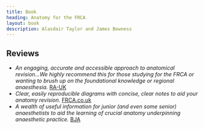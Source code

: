 ```yaml
---
title: Book
heading: Anatomy for the FRCA
layout: book
description: Alasdair Taylor and James Bowness
---
```


## Reviews

- _An engaging, accurate and accessible approach to anatomical revision...We highly recommend this for those studying for the FRCA or wanting to brush up on the foundational knowledge or regional anaesthesia._ [RA-UK](https://www.ra-uk.org/index.php/anatomy-for-frca)
- _Clear, easily reproducible diagrams with concise, clear notes to aid your anatomy revision._ [FRCA.co.uk](https://frca.co.uk/Page.aspx?id=160)
- _A wealth of useful information for junior (and even some senior) anaesthetists to aid the learning of crucial anatomy underpinning anaesthetic practice._ [BJA](<https://bjanaesthesia.org/article/S0007-0912(20)30998-3/fulltext>)
